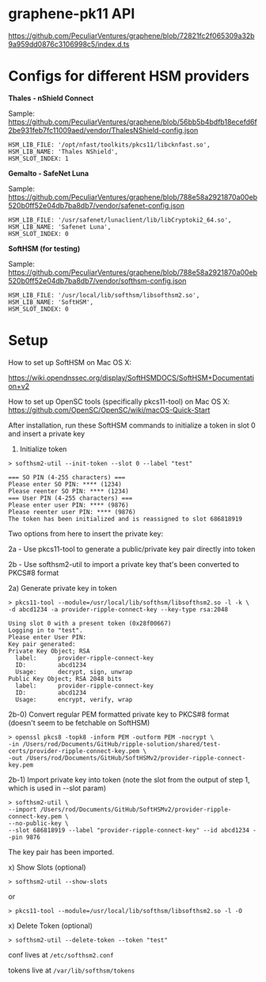 graphene-pk11 API
=================
https://github.com/PeculiarVentures/graphene/blob/72821fc2f065309a32b9a959dd0876c3106998c5/index.d.ts

Configs for different HSM providers
===================================

**Thales - nShield Connect**

Sample:
https://github.com/PeculiarVentures/graphene/blob/56bb5b4bdfb18ecefd6f2be931feb7fc11009aed/vendor/ThalesNShield-config.json
```
HSM_LIB_FILE: '/opt/nfast/toolkits/pkcs11/libcknfast.so',
HSM_LIB_NAME: 'Thales NShield',
HSM_SLOT_INDEX: 1
```

**Gemalto - SafeNet Luna**

Sample:
https://github.com/PeculiarVentures/graphene/blob/788e58a2921870a00eb520b0ff52e04db7ba8db7/vendor/safenet-config.json
```
HSM_LIB_FILE: '/usr/safenet/lunaclient/lib/libCryptoki2_64.so',
HSM_LIB_NAME: 'Safenet Luna',
HSM_SLOT_INDEX: 0
```

**SoftHSM (for testing)**

Sample:
https://github.com/PeculiarVentures/graphene/blob/788e58a2921870a00eb520b0ff52e04db7ba8db7/vendor/softhsm-config.json

```
HSM_LIB_FILE: '/usr/local/lib/softhsm/libsofthsm2.so',
HSM_LIB_NAME: 'SoftHSM',
HSM_SLOT_INDEX: 0
```

Setup
=====

How to set up SoftHSM on Mac OS X:

https://wiki.opendnssec.org/display/SoftHSMDOCS/SoftHSM+Documentation+v2

How to set up OpenSC tools (specifically pkcs11-tool) on Mac OS X:
https://github.com/OpenSC/OpenSC/wiki/macOS-Quick-Start

After installation, run these SoftHSM commands to initialize a token in slot 0
and insert a private key

1) Initialize token
```
> softhsm2-util --init-token --slot 0 --label "test"

=== SO PIN (4-255 characters) ===
Please enter SO PIN: **** (1234)
Please reenter SO PIN: **** (1234)
=== User PIN (4-255 characters) ===
Please enter user PIN: **** (9876)
Please reenter user PIN: **** (9876)
The token has been initialized and is reassigned to slot 686818919
```

Two options from here to insert the private key:

2a - Use pkcs11-tool to generate a public/private key pair directly into token

2b - Use softhsm2-util to import a private key that's been converted to PKCS#8 format

2a) Generate private key in token
```
> pkcs11-tool --module=/usr/local/lib/softhsm/libsofthsm2.so -l -k \
-d abcd1234 -a provider-ripple-connect-key --key-type rsa:2048

Using slot 0 with a present token (0x28f00667)
Logging in to "test".
Please enter User PIN:
Key pair generated:
Private Key Object; RSA
  label:      provider-ripple-connect-key
  ID:         abcd1234
  Usage:      decrypt, sign, unwrap
Public Key Object; RSA 2048 bits
  label:      provider-ripple-connect-key
  ID:         abcd1234
  Usage:      encrypt, verify, wrap
```

2b-0) Convert regular PEM formatted private key to PKCS#8 format
(doesn't seem to be fetchable on SoftHSM)
```
> openssl pkcs8 -topk8 -inform PEM -outform PEM -nocrypt \
-in /Users/rod/Documents/GitHub/ripple-solution/shared/test-certs/provider-ripple-connect-key.pem \
-out /Users/rod/Documents/GitHub/SoftHSMv2/provider-ripple-connect-key.pem
```

2b-1) Import private key into token
(note the slot from the output of step 1, which is used in --slot param)
```
> softhsm2-util \
--import /Users/rod/Documents/GitHub/SoftHSMv2/provider-ripple-connect-key.pem \
--no-public-key \
--slot 686818919 --label "provider-ripple-connect-key" --id abcd1234 --pin 9876
```

The key pair has been imported.

x) Show Slots (optional)
```
> softhsm2-util --show-slots
```
or
```
> pkcs11-tool --module=/usr/local/lib/softhsm/libsofthsm2.so -l -O
```

x) Delete Token (optional)
```
> softhsm2-util --delete-token --token "test"
```

conf lives at `/etc/softhsm2.conf`

tokens live at `/var/lib/softhsm/tokens`
